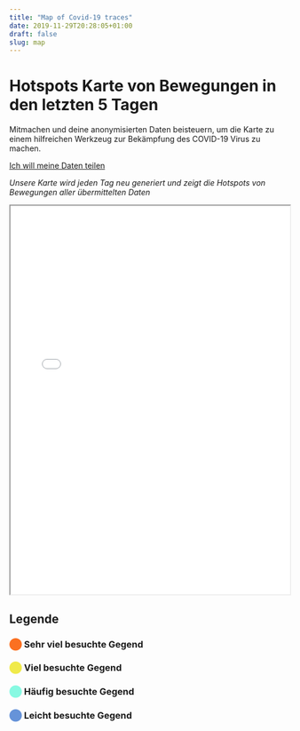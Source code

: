 ```yaml
---
title: "Map of Covid-19 traces"
date: 2019-11-29T20:28:05+01:00
draft: false
slug: map
---
```


# Hotspots Karte von Bewegungen in den letzten 5 Tagen

<div class="contribution">

Mitmachen und deine anonymisierten Daten beisteuern, um die Karte zu einem hilfreichen Werkzeug zur Bekämpfung des COVID-19 Virus zu machen.

[Ich will meine Daten teilen](/de/newcase)

</div>

*Unsere Karte wird jeden Tag neu generiert und zeigt die Hotspots von Bewegungen aller übermittelten Daten*

<iframe src="/map/heatmap.html" width="100%" height="700px"></iframe>


## Legende

### <span style="color:#fb7021">⬤</span> Sehr viel besuchte Gegend

### <span style="color:#f0ea4b">⬤</span> Viel besuchte Gegend

### <span style="color:#87f9e2">⬤</span> Häufig besuchte Gegend

### <span style="color:#6693d9">⬤</span> Leicht besuchte Gegend

